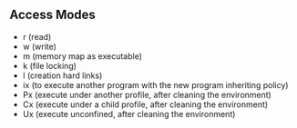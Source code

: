 ## Access Modes

* r (read)
* w (write)
* m (memory map as executable)
* k (file locking)
* l (creation hard links)
* ix (to execute another program with the new program inheriting policy)
* Px (execute under another profile, after cleaning the environment)
* Cx (execute under a child profile, after cleaning the environment)
* Ux (execute unconfined, after cleaning the environment)
